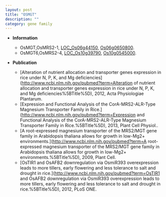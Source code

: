 ```yaml
---
layout: post
title: "OSMGT"
description: ""
category: gene family
---
```


* **Information**  
    + OsMGT,OsMRS2-1, [LOC_Os06g44150](http://rice.plantbiology.msu.edu/cgi-bin/ORF_infopage.cgi?orf=LOC_Os06g44150), [Os06g0650800](http://rapdb.dna.affrc.go.jp/viewer/gbrowse_details/irgsp1?name=Os06g0650800).
    + OsMGT6,OsMRS2-4, [LOC_Os10g39790](http://rice.plantbiology.msu.edu/cgi-bin/ORF_infopage.cgi?orf=LOC_Os10g39790), [Os10g0545000](http://rapdb.dna.affrc.go.jp/viewer/gbrowse_details/irgsp1?name=Os10g0545000).

* **Publication**  
    + [Alteration of nutrient allocation and transporter genes expression in rice under N, P, K, and Mg deficiencies](http://www.ncbi.nlm.nih.gov/pubmed?term=Alteration of nutrient allocation and transporter genes expression in rice under N, P, K, and Mg deficiencies%5BTitle%5D), 2012, Acta Physiologiae Plantarum.
    + [Expression and Functional Analysis of the CorA-MRS2-ALR-Type Magnesium Transporter Family in Rice.](http://www.ncbi.nlm.nih.gov/pubmed?term=Expression and Functional Analysis of the CorA-MRS2-ALR-Type Magnesium Transporter Family in Rice.%5BTitle%5D), 2013, Plant Cell Physiol..
    + [A root-expressed magnesium transporter of the MRS2/MGT gene family in Arabidopsis thaliana allows for growth in low-Mg2+ environments.](http://www.ncbi.nlm.nih.gov/pubmed?term=A root-expressed magnesium transporter of the MRS2/MGT gene family in Arabidopsis thaliana allows for growth in low-Mg2+ environments.%5BTitle%5D), 2009, Plant Cell.
    + [OsTIR1 and OsAFB2 downregulation via OsmiR393 overexpression leads to more tillers, early flowering and less tolerance to salt and drought in rice.](http://www.ncbi.nlm.nih.gov/pubmed?term=OsTIR1 and OsAFB2 downregulation via OsmiR393 overexpression leads to more tillers, early flowering and less tolerance to salt and drought in rice.%5BTitle%5D), 2012, PLoS ONE.


